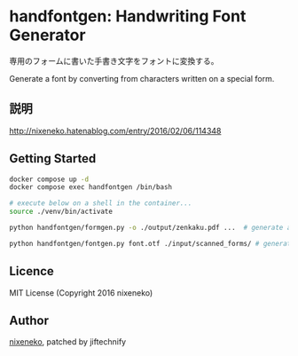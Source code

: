 handfontgen: Handwriting Font Generator
====

専用のフォームに書いた手書き文字をフォントに変換する。

Generate a font by converting from characters written on a special form.

## 説明
http://nixeneko.hatenablog.com/entry/2016/02/06/114348

## Getting Started

```bash
docker compose up -d
docker compose exec handfontgen /bin/bash

# execute below on a shell in the container...
source ./venv/bin/activate

python handfontgen/formgen.py -o ./output/zenkaku.pdf ...  # generate a form

python handfontgen/fontgen.py font.otf ./input/scanned_forms/ # generate a font from scanned forms
```

## Licence

MIT License (Copyright 2016 nixeneko)

## Author

[nixeneko](https://github.com/nixeneko), patched by jiftechnify